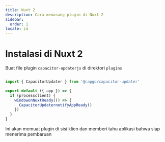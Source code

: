```yaml
---
title: Nuxt 2
description: Cara memasang plugin di Nuxt 2
sidebar:
  order: 1
locale: id
---
```


# Instalasi di Nuxt 2

Buat file plugin `capacitor-updaterjs` di direktori `plugins`

```js

import { CapacitorUpdater } from '@capgo/capacitor-updater'

export default ({ app }) => {
  if (processclient) {
    windowonNuxtReady(() => {
      CapacitorUpdaternotifyAppReady()
    })
  }
}
```

Ini akan memuat plugin di sisi klien dan memberi tahu aplikasi bahwa siap menerima pembaruan